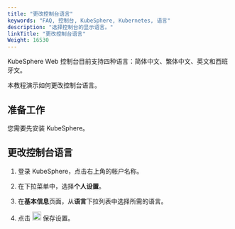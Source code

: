 ```yaml
---
title: "更改控制台语言"
keywords: "FAQ, 控制台, KubeSphere, Kubernetes, 语言"
description: "选择控制台的显示语言。"
linkTitle: "更改控制台语言"
Weight: 16530
---
```


KubeSphere Web 控制台目前支持四种语言：简体中文、繁体中文、英文和西班牙文。

本教程演示如何更改控制台语言。

## 准备工作

您需要先安装 KubeSphere。

## 更改控制台语言

1. 登录 KubeSphere，点击右上角的帐户名称。

2. 在下拉菜单中，选择**个人设置**。

3. 在**基本信息**页面，从**语言**下拉列表中选择所需的语言。

4. 点击 <img src="/images/docs/zh-cn/faq/kubesphere-web-console/change-console-language/check-mark.png" width='20' /> 保存设置。